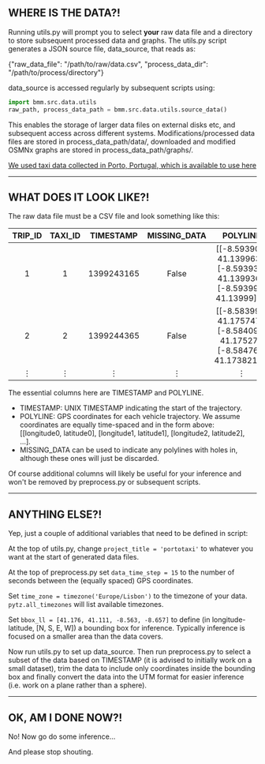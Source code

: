 ## WHERE IS THE DATA?!

Running utils.py will prompt you to select **your** raw data file and a directory to store subsequent processed data and graphs. 
The utils.py script generates a JSON source file, data_source, that reads as: 

{"raw_data_file": "/path/to/raw/data.csv", "process_data_dir": "/path/to/process/directory"}

data_source is accessed regularly by subsequent scripts using:
```python
import bmm.src.data.utils
raw_path, process_data_path = bmm.src.data.utils.source_data()
```
This enables the storage of larger data files on external disks etc, and subsequent access across different systems.
Modifications/processed data files are stored in process_data_path/data/,
downloaded and modified OSMNx graphs are stored in process_data_path/graphs/.

[We used taxi data collected in Porto, Portugal, which is available to use here](https://archive.ics.uci.edu/ml/datasets/Taxi+Service+Trajectory+-+Prediction+Challenge,+ECML+PKDD+2015)

---

## WHAT DOES IT LOOK LIKE?!

The raw data file must be a CSV file and look something like this:

| TRIP_ID | TAXI_ID | TIMESTAMP	| MISSING_DATA | POLYLINE |
|:---:    |:---:|:---:      | :---:          | :---:      |
| 1       |   1     | 1399243165 | False | [[-8.593902, 41.139963], [-8.593938, 41.139936], [-8.593992, 41.13999], ...|
| 2 | 2| 1399244365 | False | [[-8.583993, 41.175747], [-8.584092, 41.17527], [-8.584767, 41.173821],...|
| ⋮ | ⋮ | ⋮ | ⋮ |  ⋮ |

The essential columns here are TIMESTAMP and POLYLINE.
* TIMESTAMP: UNIX TIMESTAMP indicating the start of the trajectory.
* POLYLINE: GPS coordinates for each vehicle trajectory. We assume coordinates are equally time-spaced
and in the form above: [[longitude0, latitude0], [longitude1, latitude1], [longitude2, latitude2], ...].
* MISSING_DATA can be used to indicate any polylines with holes in, although these ones will just be discarded.

Of course additional columns will likely be useful for your inference and won't be removed by preprocess.py
or subsequent scripts.

---

## ANYTHING ELSE?!
Yep, just a couple of additional variables that need to be defined in script:

At the top of utils.py, change
`
project_title = 'portotaxi'
`
to whatever you want at the start of generated data files.

At the top of preprocess.py set
`
data_time_step = 15
`
to the number of seconds between the (equally spaced) GPS coordinates.

Set
`
time_zone = timezone('Europe/Lisbon')
`
to the timezone of your data. `pytz.all_timezones` will list available timezones.

Set
`
bbox_ll = [41.176, 41.111, -8.563, -8.657]
`
to define (in longitude-latitude, [N, S, E, W]) a bounding box for inference. Typically inference is focused on
a smaller area than the data covers.

Now run utils.py to set up data_source. Then run preprocess.py to select a subset of the data based on TIMESTAMP
(it is advised to initially work on a small dataset), trim the data to include only coordinates inside the bounding box
and finally convert the data into the UTM format for easier inference (i.e. work on a plane rather than a sphere).


---
## OK, AM I DONE NOW?!
No! Now go do some inference...

And please stop shouting.